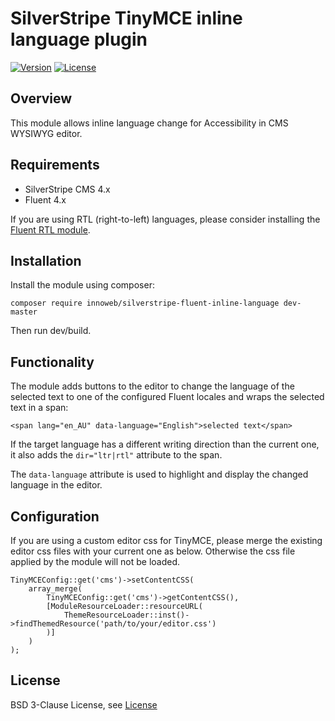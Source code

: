 # SilverStripe TinyMCE inline language plugin

[![Version](http://img.shields.io/packagist/v/innoweb/silverstripe-fluent-inline-language.svg?style=flat-square)](https://packagist.org/packages/innoweb/silverstripe-fluent-inline-language)
[![License](http://img.shields.io/packagist/l/innoweb/silverstripe-fluent-inline-language.svg?style=flat-square)](license.md)

## Overview

This module allows inline language change for Accessibility in CMS WYSIWYG editor. 

## Requirements

* SilverStripe CMS 4.x
* Fluent 4.x

If you are using RTL (right-to-left) languages, please consider installing the [Fluent RTL module](https://packagist.org/packages/innoweb/silverstripe-fluent-rtl-support).

## Installation

Install the module using composer:
```
composer require innoweb/silverstripe-fluent-inline-language dev-master
```

Then run dev/build.

## Functionality

The module adds buttons to the editor to change the language of the selected text to one of the configured Fluent locales and wraps the selected text in a span:

```
<span lang="en_AU" data-language="English">selected text</span>
```

If the target language has a different writing direction than the current one, it also adds the `dir="ltr|rtl"` attribute to the span.

The `data-language` attribute is used to highlight and display the changed language in the editor.

## Configuration

If you are using a custom editor css for TinyMCE, please merge the existing editor css files with your current one as below. Otherwise the css file applied by the module will not be loaded.

```
TinyMCEConfig::get('cms')->setContentCSS(
    array_merge(
        TinyMCEConfig::get('cms')->getContentCSS(),
        [ModuleResourceLoader::resourceURL(
            ThemeResourceLoader::inst()->findThemedResource('path/to/your/editor.css')
        )]
    )
);
```

## License

BSD 3-Clause License, see [License](license.md)

